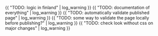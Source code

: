 ---
---
{{ "TODO: logic in finland" | log_warning }}
{{ "TODO: documentation of everything" | log_warning }}
{{ "TODO: automatically validate published page" | log_warning }}
{{ "TODO: some way to validate the page locally before publishing?" | log_warning }}
{{ "TODO: check look without css on major changes" | log_warning }}
